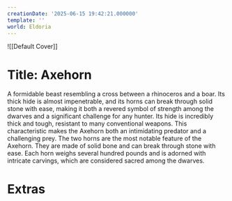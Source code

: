 ```yaml
---
creationDate: '2025-06-15 19:42:21.000000'
template: ''
world: Eldoria
---
```

![[Default Cover]]

# Title: Axehorn

A formidable beast resembling a cross between a rhinoceros and a boar. Its thick hide is almost impenetrable, and its horns can break through solid stone with ease, making it both a revered symbol of strength among the dwarves and a significant challenge for any hunter. Its hide is incredibly thick and tough, resistant to many conventional weapons. This characteristic makes the Axehorn both an intimidating predator and a challenging prey. The two horns are the most notable feature of the Axehorn. They are made of solid bone and can break through stone with ease. Each horn weighs several hundred pounds and is adorned with intricate carvings, which are considered sacred among the dwarves.





# Extras

